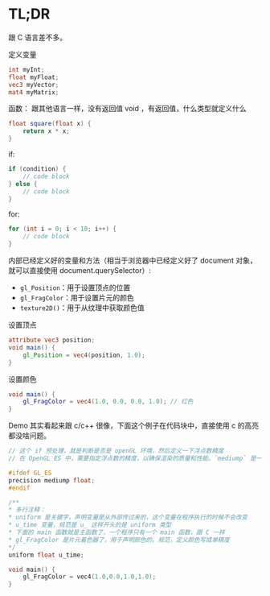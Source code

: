 # TL;DR

跟 C 语言差不多。

定义变量
```glsl
int myInt;
float myFloat;
vec3 myVector;
mat4 myMatrix;
```

函数：
跟其他语言一样，没有返回值 void ，有返回值，什么类型就定义什么
```glsl
float square(float x) {
    return x * x;
}
```

if:
```glsl
if (condition) {
    // code block
} else {
    // code block
}
```

for:
```glsl
for (int i = 0; i < 10; i++) {
    // code block
}
```

内部已经定义好的变量和方法（相当于浏览器中已经定义好了 document 对象，就可以直接使用 document.querySelector）:
- `gl_Position`：用于设置顶点的位置
- `gl_FragColor`：用于设置片元的颜色
- `texture2D()`：用于从纹理中获取颜色值

设置顶点
```glsl
attribute vec3 position;
void main() {
    gl_Position = vec4(position, 1.0);
}
```

设置颜色
```glsl
void main() {
    gl_FragColor = vec4(1.0, 0.0, 0.0, 1.0); // 红色
}
```

Demo
其实看起来跟 c/c++ 很像，下面这个例子在代码块中，直接使用 c 的高亮都没啥问题。
```c
// 这个 if 预处理，就是判断是否是 openGL 环境，然后定义一下浮点数精度
// 在 OpenGL ES 中，需要指定浮点数的精度，以确保渲染的质量和性能。`mediump` 是一种中等精度，用于平衡渲染质量和性能。

#ifdef GL_ES
precision mediump float;
#endif

/**
* 多行注释：
* uniform 是关键字，声明变量是从外部传过来的，这个变量在程序执行的时候不会改变
* u_time 变量，规范是 u_ 这样开头的是 uniform 类型
* 下面的 main 函数就是主函数了，一个程序只有一个 main 函数，跟 C 一样
* gl_FragColor 是片元着色器了，用于声明颜色的。规范，定义颜色写成单精度
*/
uniform float u_time;

void main() {
	gl_FragColor = vec4(1.0,0.0,1.0,1.0);
}
```